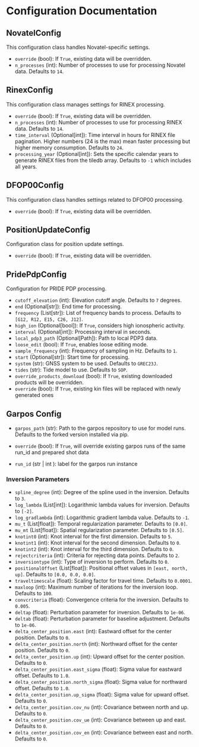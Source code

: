 # Configuration Documentation

## NovatelConfig
This configuration class handles Novatel-specific settings.

- `override` (bool): If `True`, existing data will be overridden.
- `n_processes` (int): Number of processes to use for processing Novatel data. Defaults to `14`.

## RinexConfig
This configuration class manages settings for RINEX processing.

- `override` (bool): If `True`, existing data will be overridden.
- `n_processes` (int): Number of processes to use for processing RINEX data. Defaults to `14`.
- `time_interval` (Optional[int]): Time interval in hours for RINEX file pagination. Higher numbers (24 is the max) mean faster processing but higher memory consumption. Defaults to `24`.
- `processing_year` (Optional[int]): Sets the specific calendar years to generate RINEX files from the tiledb array. Defaults to `-1` which includes all years.

## DFOP00Config
This configuration class handles settings related to DFOP00 processing.

- `override` (bool): If `True`, existing data will be overridden.

## PositionUpdateConfig
Configuration class for position update settings.

- `override` (bool): If `True`, existing data will be overridden.

## PridePdpConfig
Configuration for PRIDE PDP processing.

- `cutoff_elevation` (int): Elevation cutoff angle. Defaults to `7` degrees.
- `end` (Optional[str]): End time for processing.
- `frequency` (List[str]): List of frequency bands to process. Defaults to `[G12, R12, E15, C26, J12]`.
- `high_ion` (Optional[bool]): If `True`, considers high ionospheric activity.
- `interval` (Optional[int]): Processing interval in seconds.
- `local_pdp3_path` (Optional[Path]): Path to local PDP3 data.
- `loose_edit` (bool): If `True`, enables loose editing mode.
- `sample_frequency` (int): Frequency of sampling in Hz. Defaults to `1`.
- `start` (Optional[str]): Start time for processing.
- `system` (str): GNSS system to be used. Defaults to `GREC23J`.
- `tides` (str): Tide model to use. Defaults to `SOP`.
- `override_products_download` (bool): If `True`, existing downloaded products will be overridden.
- `override` (bool): If `True`, existing kin files will be replaced with newly generated ones

## Garpos Config
- `garpos_path` (str): Path to the garpos repository to use for model runs. Defaults to the forked version installed via pip.

- `override` (bool): If `True`, will override existing garpos runs of the same run_id and prepared shot data

- `run_id` (str | int ): label for the garpos run instance


### Inversion Parameters

- `spline_degree` (int): Degree of the spline used in the inversion. Defaults to `3`.
- `log_lambda` (List[int]): Logarithmic lambda values for inversion. Defaults to `[-2]`.
- `log_gradlambda` (int): Logarithmic gradient lambda value. Defaults to `-1`.
- `mu_t` (List[float]): Temporal regularization parameter. Defaults to `[0.0]`.
- `mu_mt` (List[float]): Spatial regularization parameter. Defaults to `[0.5]`.
- `knotint0` (int): Knot interval for the first dimension. Defaults to `5`.
- `knotint1` (int): Knot interval for the second dimension. Defaults to `0`.
- `knotint2` (int): Knot interval for the third dimension. Defaults to `0`.
- `rejectcriteria` (int): Criteria for rejecting data points. Defaults to `2`.
- `inversiontype` (int): Type of inversion to perform. Defaults to `0`.
- `positionalOffset` (List[float]): Positional offset values in `[east, north, up]`. Defaults to `[0.0, 0.0, 0.0]`.
- `traveltimescale` (float): Scaling factor for travel time. Defaults to `0.0001`.
- `maxloop` (int): Maximum number of iterations for the inversion loop. Defaults to `100`.
- `convcriteria` (float): Convergence criteria for the inversion. Defaults to `0.005`.
- `deltap` (float): Perturbation parameter for inversion. Defaults to `1e-06`.
- `deltab` (float): Perturbation parameter for baseline adjustment. Defaults to `1e-06`.
- `delta_center_position.east` (int): Eastward offset for the center position. Defaults to `0`.
- `delta_center_position.north` (int): Northward offset for the center position. Defaults to `0`.
- `delta_center_position.up` (int): Upward offset for the center position. Defaults to `0`.
- `delta_center_position.east_sigma` (float): Sigma value for eastward offset. Defaults to `1.0`.
- `delta_center_position.north_sigma` (float): Sigma value for northward offset. Defaults to `1.0`.
- `delta_center_position.up_sigma` (float): Sigma value for upward offset. Defaults to `0`.
- `delta_center_position.cov_nu` (int): Covariance between north and up. Defaults to `0`.
- `delta_center_position.cov_ue` (int): Covariance between up and east. Defaults to `0`.
- `delta_center_position.cov_en` (int): Covariance between east and north. Defaults to `0`.
